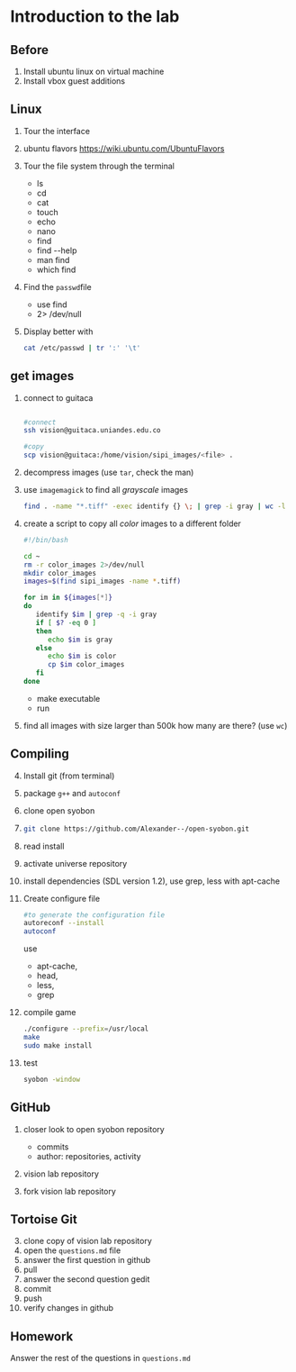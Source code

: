 # Introduction to the lab

## Before

1. Install ubuntu linux on virtual machine
2. Install vbox guest additions

## Linux

1. Tour the interface
2. ubuntu flavors https://wiki.ubuntu.com/UbuntuFlavors
2. Tour the file system through the terminal
   -  ls
   -  cd
   -  cat
   -  touch
   -  echo
   -  nano
   -  find
   -  find --help
   -  man find
   -  which find

2. Find the ```passwd```file
   -  use find
   -  2> /dev/null

3. Display better with
   
   ```bash
   cat /etc/passwd | tr ':' '\t'
   ```


## get images

1. connect to guitaca

   ```bash
   
   #connect
   ssh vision@guitaca.uniandes.edu.co
   
   #copy 
   scp vision@guitaca:/home/vision/sipi_images/<file> .
   ```
2.  decompress images (use ``tar``, check the man)
3.  use  ``imagemagick`` to find all *grayscale* images
    
    ```bash
    find . -name "*.tiff" -exec identify {} \; | grep -i gray | wc -l
    ```
    
4.  create a script to copy all *color* images to a different folder
       
      ```bash
      #!/bin/bash
      
      cd ~
      rm -r color_images 2>/dev/null
      mkdir color_images
      images=$(find sipi_images -name *.tiff)
      
      for im in ${images[*]}
      do
         identify $im | grep -q -i gray
         if [ $? -eq 0 ]
         then
            echo $im is gray
         else
            echo $im is color
            cp $im color_images
         fi
      done
      
      
      ```
      -  make executable
      -  run
      
5.  find all images with size larger than 500k
    how many are there? (use ``wc``)
   

## Compiling

4. Install git (from terminal)
5. package ``g++`` and ``autoconf``
5. clone open syobon
6. 
   ```bash
   git clone https://github.com/Alexander--/open-syobon.git
   ```
   
6. read install
7. activate universe repository
6. install dependencies (SDL version 1.2), use grep, less with apt-cache
7. Create configure file

   ```bash
   #to generate the configuration file
   autoreconf --install
   autoconf
   ```
   
   use 
   -  apt-cache, 
   -  head, 
   -  less, 
   -  grep
   
7. compile game

   ```bash
   ./configure --prefix=/usr/local
   make
   sudo make install
   ```
   
8. test

   ```bash
   syobon -window
   ```

## GitHub

1. closer look to open syobon repository
   
   - commits
   - author: repositories, activity

2. vision lab repository
3. fork vision lab repository

## Tortoise Git

3. clone copy of vision lab repository
4. open the ``questions.md`` file
4. answer the first question in github
5. pull
6. answer the second question gedit
5. commit
6. push
7. verify changes in github

## Homework

Answer the rest of the questions in ``questions.md``



